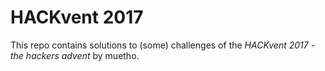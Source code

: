 # HACKvent 2017
This repo contains solutions to (some) challenges of the *HACKvent 2017 - the hackers advent* by muetho.
